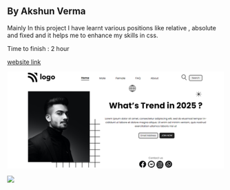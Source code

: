 ## By Akshun Verma

Mainly In this project I have learnt various positions like relative , absolute and fixed and it helps me 
to enhance my skills in css.

Time to finish : 2 hour

[website link](https://first-project-ineuron.netlify.app/)


![image](assets/project-1.png)

![](https://img.shields.io/badge/learn--code-self--taught-orange)
